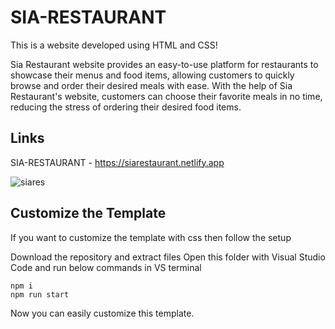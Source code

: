 # SIA-RESTAURANT

This is a website developed using HTML and CSS!

Sia Restaurant website provides an easy-to-use platform for restaurants to showcase their menus and food items, allowing customers to quickly browse and order their desired meals with ease. With the
help of Sia Restaurant's website, customers can choose their favorite meals in no time, reducing the stress of ordering their desired food items. 

## Links

SIA-RESTAURANT - https://siarestaurant.netlify.app

![siares](https://user-images.githubusercontent.com/91081774/215257679-3d0e0e95-2674-4e18-bdce-d38999e0a41f.png)

## Customize the Template

If you want to customize the template with css then follow the setup

Download the repository and extract files
Open this folder with Visual Studio Code and run below commands in VS terminal


```
npm i
npm run start
```
Now you can easily customize this template. 

